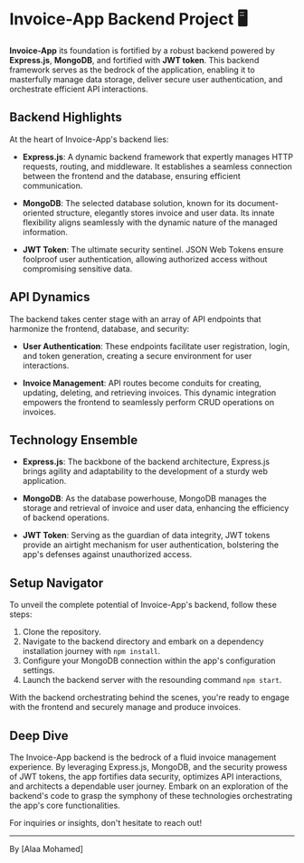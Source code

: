 # Invoice-App Backend Project 🖥️

**Invoice-App** its foundation is fortified by a robust backend powered by **Express.js**, **MongoDB**, and fortified with **JWT token**. This backend framework serves as the bedrock of the application, enabling it to masterfully manage data storage, deliver secure user authentication, and orchestrate efficient API interactions.

## Backend Highlights

At the heart of Invoice-App's backend lies:

- **Express.js**: A dynamic backend framework that expertly manages HTTP requests, routing, and middleware. It establishes a seamless connection between the frontend and the database, ensuring efficient communication.

- **MongoDB**: The selected database solution, known for its document-oriented structure, elegantly stores invoice and user data. Its innate flexibility aligns seamlessly with the dynamic nature of the managed information.

- **JWT Token**: The ultimate security sentinel. JSON Web Tokens ensure foolproof user authentication, allowing authorized access without compromising sensitive data.

## API Dynamics

The backend takes center stage with an array of API endpoints that harmonize the frontend, database, and security:

- **User Authentication**: These endpoints facilitate user registration, login, and token generation, creating a secure environment for user interactions.

- **Invoice Management**: API routes become conduits for creating, updating, deleting, and retrieving invoices. This dynamic integration empowers the frontend to seamlessly perform CRUD operations on invoices.

## Technology Ensemble

- **Express.js**: The backbone of the backend architecture, Express.js brings agility and adaptability to the development of a sturdy web application.

- **MongoDB**: As the database powerhouse, MongoDB manages the storage and retrieval of invoice and user data, enhancing the efficiency of backend operations.

- **JWT Token**: Serving as the guardian of data integrity, JWT tokens provide an airtight mechanism for user authentication, bolstering the app's defenses against unauthorized access.

## Setup Navigator

To unveil the complete potential of Invoice-App's backend, follow these steps:

1. Clone the repository.
2. Navigate to the backend directory and embark on a dependency installation journey with `npm install`.
3. Configure your MongoDB connection within the app's configuration settings.
4. Launch the backend server with the resounding command `npm start`.

With the backend orchestrating behind the scenes, you're ready to engage with the frontend and securely manage and produce invoices.

## Deep Dive

The Invoice-App backend is the bedrock of a fluid invoice management experience. By leveraging Express.js, MongoDB, and the security prowess of JWT tokens, the app fortifies data security, optimizes API interactions, and architects a dependable user journey. Embark on an exploration of the backend's code to grasp the symphony of these technologies orchestrating the app's core functionalities.

For inquiries or insights, don't hesitate to reach out!

---

By [Alaa Mohamed]
